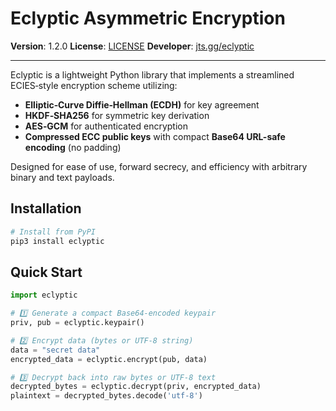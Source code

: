 # Eclyptic Asymmetric Encryption

**Version**: 1.2.0
**License**: [LICENSE](https://r2.jts.gg/license)
**Developer**: [jts.gg/eclyptic](https://jts.gg/eclyptic)

---

Eclyptic is a lightweight Python library that implements a streamlined ECIES‑style encryption scheme utilizing:

* **Elliptic‑Curve Diffie‑Hellman (ECDH)** for key agreement
* **HKDF‑SHA256** for symmetric key derivation
* **AES‑GCM** for authenticated encryption
* **Compressed ECC public keys** with compact **Base64 URL-safe encoding** (no padding)

Designed for ease of use, forward secrecy, and efficiency with arbitrary binary and text payloads.

## Installation

```bash
# Install from PyPI
pip3 install eclyptic
```

## Quick Start

```python
import eclyptic

# 1️⃣ Generate a compact Base64-encoded keypair
priv, pub = eclyptic.keypair()

# 2️⃣ Encrypt data (bytes or UTF-8 string)
data = "secret data"
encrypted_data = eclyptic.encrypt(pub, data)

# 3️⃣ Decrypt back into raw bytes or UTF-8 text
decrypted_bytes = eclyptic.decrypt(priv, encrypted_data)
plaintext = decrypted_bytes.decode('utf-8')
```
